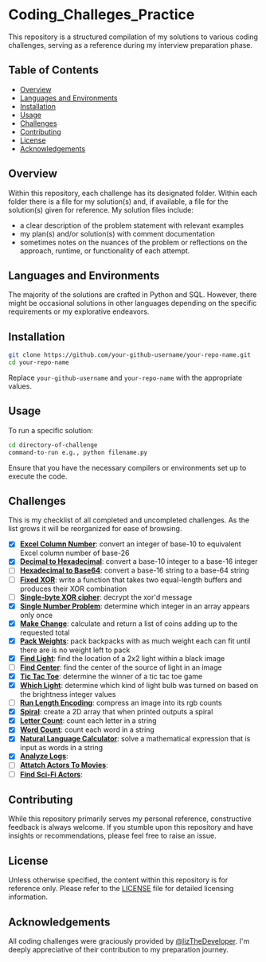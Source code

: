 # Coding_Challeges_Practice

This repository is a structured compilation of my solutions to various coding challenges, serving as a reference during my interview preparation phase.

## Table of Contents

- [Overview](#overview)
- [Languages and Environments](#languages-and-environments) 
- [Installation](#installation)
- [Usage](#usage)
- [Challenges](#challenges)
- [Contributing](#contributing)
- [License](#license)
- [Acknowledgements](#acknowledgements)

## Overview

Within this repository, each challenge has its designated folder. 
Within each folder there is a file for my solution(s) and, if available, a file for the solution(s) given for reference.
My solution files include:
* a clear description of the problem statement with relevant examples
* my plan(s) and/or solution(s) with comment documentation
* sometimes notes on the nuances of the problem or reflections on the approach, runtime, or functionality of each attempt.

## Languages and Environments

The majority of the solutions are crafted in Python and SQL. However, there might be occasional solutions in other languages depending on the specific requirements or my explorative endeavors.

## Installation

```bash
git clone https://github.com/your-github-username/your-repo-name.git
cd your-repo-name
```

Replace `your-github-username` and `your-repo-name` with the appropriate values.

## Usage

To run a specific solution:

```bash
cd directory-of-challenge
command-to-run e.g., python filename.py
```

Ensure that you have the necessary compilers or environments set up to execute the code.


## Challenges

This is my checklist of all completed and uncompleted challenges. 
As the list grows it will be reorganized for ease of browsing. 

- [x] **[Excel Column Number](Excel_Column_Number)**: convert an integer of base-10 to equivalent Excel column number of base-26
- [x] **[Decimal to Hexadecimal](Decimal_To_Hexadecimal)**: convert a base-10 integer to a base-16 integer
- [ ] **[Hexadecimal to Base64](Hexadecimal_To_Base64)**: convert a base-16 string to a base-64 string
- [ ] **[Fixed XOR](Fixed_XOR)**: write a function that takes two equal-length buffers and produces their XOR combination
- [ ] **[Single-byte XOR cipher](Single-byte_XOR_cypher)**: decrypt the xor'd message
- [x] **[Single Number Problem](Single_Number_Problem)**: determine which integer in an array appears only once
- [x] **[Make Change](Make_Change)**: calculate and return a list of coins adding up to the requested total
- [x] **[Pack Weights](Pack_Weights)**: pack backpacks with as much weight each can fit until there are is no weight left to pack
- [x] **[Find Light](Find_Light)**: find the location of a 2x2 light within a black image
- [ ] **[Find Center](Find_Center)**: find the center of the source of light in an image
- [x] **[Tic Tac Toe](Tic_Tac_Toe)**: determine the winner of a tic tac toe game
- [x] **[Which Light](Which_Light)**: determine which kind of light bulb was turned on based on the brightness integer values
- [ ] **[Run Length Encoding](Run_Length_Encoding)**: compress an image into its rgb counts 
- [x] **[Spiral](Spiral)**: create a 2D array that when printed outputs a spiral
- [x] **[Letter Count](Letter_Count)**: count each letter in a string
- [x] **[Word Count](Word_Count)**: count each word in a string
- [x] **[Natural Language Calculator](Natural_Language_Calculator)**: solve a mathematical expression that is input as words in a string
- [x] **[Analyze Logs]()**:
- [ ] **[Attatch Actors To Movies]()**:
- [ ] **[Find Sci-Fi Actors]()**:

## Contributing
  
While this repository primarily serves my personal reference, constructive feedback is always welcome. If you stumble upon this repository and have insights or recommendations, please feel free to raise an issue.
  
## License
 
Unless otherwise specified, the content within this repository is for reference only. Please refer to the [LICENSE](LICENSE) file for detailed licensing information.

## Acknowledgements

All coding challenges were graciously provided by [@lizTheDeveloper](https://github.com/lizTheDeveloper). I'm deeply appreciative of their contribution to my preparation journey.
